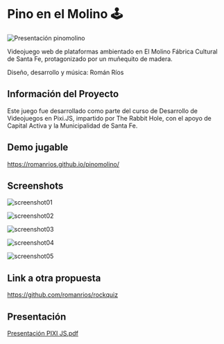 # Pino en el Molino 🕹️

![Presentación pinomolino](https://github.com/romanrios/pinomolino/assets/122373737/e7ed01ca-2d39-4339-8d60-fcf202a60037)

Videojuego web de plataformas ambientado en El Molino Fábrica Cultural de Santa Fe, protagonizado por un muñequito de madera.

Diseño, desarrollo y música: Román Ríos

## Información del Proyecto
Este juego fue desarrollado como parte del curso de Desarrollo de Videojuegos en Pixi.JS, impartido por The Rabbit Hole, con el apoyo de Capital Activa y la Municipalidad de Santa Fe.

## Demo jugable
https://romanrios.github.io/pinomolino/

## Screenshots

![screenshot01](https://github.com/romanrios/pinomolino/assets/122373737/eb2f1b98-2647-43fc-9997-a73dfe82d073)

![screenshot02](https://github.com/romanrios/pinomolino/assets/122373737/3630e451-e9f4-498d-88fc-65af31b7baa2)

![screenshot03](https://github.com/romanrios/pinomolino/assets/122373737/d5157bdf-aa68-4a47-a794-433dcfaa4a3a)

![screenshot04](https://github.com/romanrios/pinomolino/assets/122373737/43182172-469b-4b58-97b7-9cca444e8c69)

![screenshot05](https://github.com/romanrios/pinomolino/assets/122373737/b5f72490-e0c8-431f-9741-677b7561265e)

## Link a otra propuesta
https://github.com/romanrios/rockquiz

## Presentación

[Presentación PIXI JS.pdf](https://github.com/romanrios/pinomolino/files/12856405/Presentacion.PIXI.JS.pdf)



